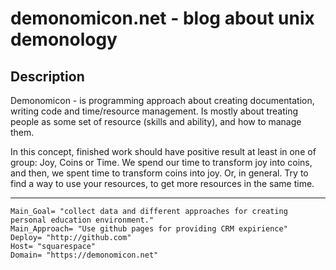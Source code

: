 # demonomicon.net - blog about unix demonology

## Description
Demonomicon - is programming approach about creating documentation, writing code and time/resource management.
Is mostly about treating people as some set of resource (skills and ability), and how to manage them.

In this concept, finished work should have positive result at least in one of group: Joy, Coins or Time.
We spend our time to transform joy into coins,
and then, we spent time to transform coins into joy.
Or, in general. Try to find a way to use your resources, to get more resources in the same time.

---

```
Main_Goal= "collect data and different approaches for creating personal education environment."
Main_Approach= "Use github pages for providing CRM expirience"
Deploy= "http://github.com"
Host= "squarespace"
Domain= "https://demonomicon.net"
```
